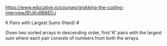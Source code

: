 https://www.educative.io/courses/grokking-the-coding-interview/B1JKxRB8EDJ

K Pairs with Largest Sums (Hard) #

Given two sorted arrays in descending order, find ‘K’ pairs with the largest sum where each pair consists of numbers from both the arrays.